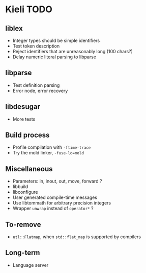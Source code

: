 # Kieli TODO

## liblex
- Integer types should be simple identifiers
- Test token description
- Reject identifiers that are unreasonably long (100 chars?)
- Delay numeric literal parsing to libparse

## libparse
- Test definition parsing
- Error node, error recovery

## libdesugar
- More tests

## Build process
- Profile compilation with `-ftime-trace`
- Try the mold linker, `-fuse-ld=mold`

## Miscellaneous
- Parameters: in, inout, out, move, forward ?
- libbuild
- libconfigure
- User generated compile-time messages
- Use libtommath for arbitrary precision integers
- Wrapper `unwrap` instead of `operator*` ?

## To-remove
- `utl::Flatmap`, when `std::flat_map` is supported by compilers

## Long-term
- Language server
